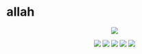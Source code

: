 # allah
<div align="center">
   <a href="https://discord.com/users/298888568279924746" target="_blank">
      <img src="https://lanyard-profile-readme.vercel.app/api/298888568279924746?bg=111111">
   </a>
</div>
<p align="center">
   <a href="https://discord.com/users/298888568279924746" target"blank_"><img src="https://img.shields.io/badge/discord%20-111111.svg?&style=for-the-badge&logo=discord&logoColor=white"></a>
   <a href="https://open.spotify.com/user/dxmod7e684q3naa2tvhvuzf2c" target"blank_"><img src="https://img.shields.io/badge/Spotify%20-111111.svg?&style=for-the-badge&logo=spotify&logoColor=white"></a>
   <a href="https://www.youtube.com/channel/UCyo7IiN1hANaCNzlSqzxk1A" target"blank_"><img src="https://img.shields.io/badge/youtube%20-111111.svg?&style=for-the-badge&logo=youtube&logoColor=white"></a>
   <a href="https://instagram.com/Kayoshidax" target"blank_"><img src="https://img.shields.io/badge/INSTAGRAM%20-111111.svg?&style=for-the-badge&logo=instagram&logoColor=white"></a>
   <a href="https://github.com/Kayoshidax" target"blank_"><img src="https://img.shields.io/badge/GitHub%20-111111.svg?&style=for-the-badge&logo=github&logoColor=white"></a>
</p>
